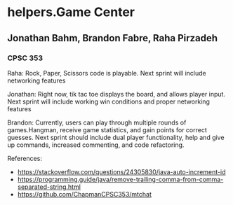 # helpers.Game Center
## Jonathan Bahm, Brandon Fabre, Raha Pirzadeh
### CPSC 353
Raha: Rock, Paper, Scissors code is playable. Next sprint will include networking features

Jonathan: Right now, tik tac toe displays the board, and allows player input. Next sprint will include working win conditions and proper networking features

Brandon: Currently, users can play through multiple rounds of games.Hangman, receive game statistics, and gain points for correct guesses. Next sprint should include dual player functionality, help and give up commands, increased commenting, and code refactoring.

References:
* https://stackoverflow.com/questions/24305830/java-auto-increment-id
* https://programming.guide/java/remove-trailing-comma-from-comma-separated-string.html
* https://github.com/ChapmanCPSC353/mtchat
